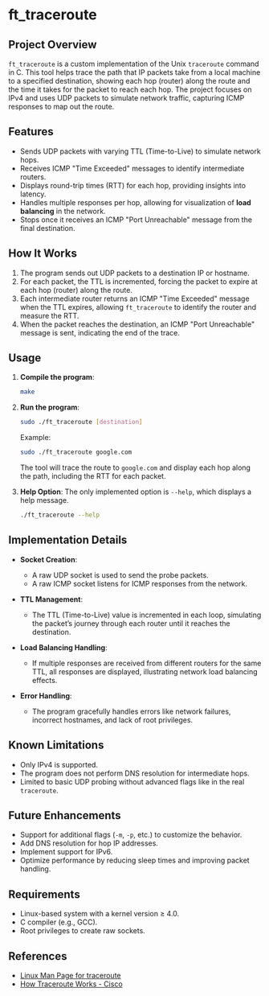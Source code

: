 # ft_traceroute

## Project Overview

`ft_traceroute` is a custom implementation of the Unix `traceroute` command in C. This tool helps trace the path that IP packets take from a local machine to a specified destination, showing each hop (router) along the route and the time it takes for the packet to reach each hop. The project focuses on IPv4 and uses UDP packets to simulate network traffic, capturing ICMP responses to map out the route.

## Features

- Sends UDP packets with varying TTL (Time-to-Live) to simulate network hops.
- Receives ICMP "Time Exceeded" messages to identify intermediate routers.
- Displays round-trip times (RTT) for each hop, providing insights into latency.
- Handles multiple responses per hop, allowing for visualization of **load balancing** in the network.
- Stops once it receives an ICMP "Port Unreachable" message from the final destination.

## How It Works

1. The program sends out UDP packets to a destination IP or hostname.
2. For each packet, the TTL is incremented, forcing the packet to expire at each hop (router) along the route.
3. Each intermediate router returns an ICMP "Time Exceeded" message when the TTL expires, allowing `ft_traceroute` to identify the router and measure the RTT.
4. When the packet reaches the destination, an ICMP "Port Unreachable" message is sent, indicating the end of the trace.

## Usage

1. **Compile the program**:
    ```bash
    make
    ```

2. **Run the program**:
    ```bash
    sudo ./ft_traceroute [destination]
    ```

    Example:
    ```bash
    sudo ./ft_traceroute google.com
    ```

    The tool will trace the route to `google.com` and display each hop along the path, including the RTT for each packet.

3. **Help Option**:
    The only implemented option is `--help`, which displays a help message.

    ```bash
    ./ft_traceroute --help
    ```

## Implementation Details

- **Socket Creation**: 
    - A raw UDP socket is used to send the probe packets.
    - A raw ICMP socket listens for ICMP responses from the network.
    
- **TTL Management**: 
    - The TTL (Time-to-Live) value is incremented in each loop, simulating the packet’s journey through each router until it reaches the destination.

- **Load Balancing Handling**: 
    - If multiple responses are received from different routers for the same TTL, all responses are displayed, illustrating network load balancing effects.

- **Error Handling**:
    - The program gracefully handles errors like network failures, incorrect hostnames, and lack of root privileges.

## Known Limitations

- Only IPv4 is supported.
- The program does not perform DNS resolution for intermediate hops.
- Limited to basic UDP probing without advanced flags like in the real `traceroute`.

## Future Enhancements

- Support for additional flags (`-m`, `-p`, etc.) to customize the behavior.
- Add DNS resolution for hop IP addresses.
- Implement support for IPv6.
- Optimize performance by reducing sleep times and improving packet handling.

## Requirements

- Linux-based system with a kernel version ≥ 4.0.
- C compiler (e.g., GCC).
- Root privileges to create raw sockets.

## References

- [Linux Man Page for traceroute](https://man7.org/linux/man-pages/man8/traceroute.8.html)
- [How Traceroute Works - Cisco](https://learningnetwork.cisco.com/s/question/0D53i00000Kt6MsCAJ/how-does-traceroute-work-with-udp-on-packet-level)